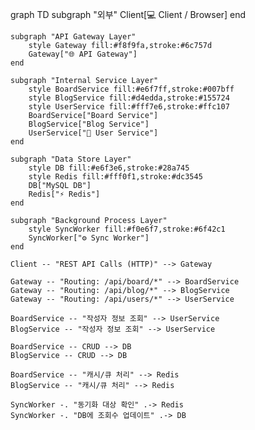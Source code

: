 graph TD
    subgraph "외부"
        Client[💻 Client / Browser]
    end

    subgraph "API Gateway Layer"
        style Gateway fill:#f8f9fa,stroke:#6c757d
        Gateway["🌐 API Gateway"]
    end

    subgraph "Internal Service Layer"
        style BoardService fill:#e6f7ff,stroke:#007bff
        style BlogService fill:#d4edda,stroke:#155724
        style UserService fill:#fff7e6,stroke:#ffc107
        BoardService["Board Service"]
        BlogService["Blog Service"]
        UserService["👤 User Service"]
    end

    subgraph "Data Store Layer"
        style DB fill:#e6f3e6,stroke:#28a745
        style Redis fill:#fff0f1,stroke:#dc3545
        DB["MySQL DB"]
        Redis["⚡ Redis"]
    end
    
    subgraph "Background Process Layer"
        style SyncWorker fill:#f0e6f7,stroke:#6f42c1
        SyncWorker["⚙️ Sync Worker"]
    end

    Client -- "REST API Calls (HTTP)" --> Gateway

    Gateway -- "Routing: /api/board/*" --> BoardService
    Gateway -- "Routing: /api/blog/*" --> BlogService
    Gateway -- "Routing: /api/users/*" --> UserService
    
    BoardService -- "작성자 정보 조회" --> UserService
    BlogService -- "작성자 정보 조회" --> UserService

    BoardService -- CRUD --> DB
    BlogService -- CRUD --> DB

    BoardService -- "캐시/큐 처리" --> Redis
    BlogService -- "캐시/큐 처리" --> Redis

    SyncWorker -. "동기화 대상 확인" .-> Redis
    SyncWorker -. "DB에 조회수 업데이트" .-> DB
